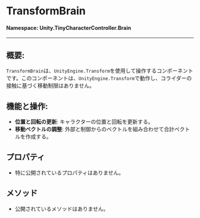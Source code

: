 ﻿# TransformBrain

#### **Namespace**: Unity.TinyCharacterController.Brain
---

## 概要:
`TransformBrain`は、`UnityEngine.Transform`を使用して操作するコンポーネントです。このコンポーネントは、`UnityEngine.Transform`で動作し、コライダーの接触に基づく移動制限はありません。

## 機能と操作:
- **位置と回転の更新**: キャラクターの位置と回転を更新する。
- **移動ベクトルの調整**: 外部と制御からのベクトルを組み合わせて合計ベクトルを作成する。

## プロパティ
- 特に公開されているプロパティはありません。

## メソッド
- 公開されているメソッドはありません。
